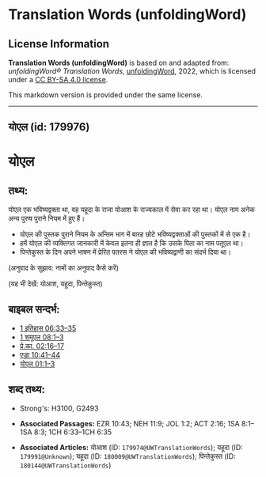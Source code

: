# Translation Words (unfoldingWord)

## License Information

**Translation Words (unfoldingWord)** is based on and adapted from: _unfoldingWord® Translation Words_, [unfoldingWord](https://unfoldingword.org/utw), 2022, which is licensed under a [CC BY-SA 4.0 license](https://creativecommons.org/licenses/by-sa/4.0/legalcode.en).

This markdown version is provided under the same license.



--------------------------------

## योएल (id: 179976)

योएल
====

तथ्य:
-----

योएल एक भविष्यद्वक्ता था, वह यहूदा के राजा योआश के राज्यकाल में सेवा कर रहा था। योएल नाम अनेक अन्य पुरुष पुराने नियम में हुए हैं।

* योएल की पुस्तक पुराने नियम के अन्तिम भाग में बारह छोटे भविष्यद्वक्ताओं की पुस्तकों में से एक है।
* हमें योएल की व्यक्तिगत जानकारी में केवल इतना ही ज्ञात है कि उसके पिता का नाम पतूएल था।
* पिन्तेकुस्त के दिन अपने भाषण में प्रेरित पतरस ने योएल की भविष्यद्वाणी का संदर्भ दिया था।

(अनुवाद के सुझाव: नामों का अनुवाद कैसे करें)

(यह भी देखें: योआश, यहूदा, पिन्तेकुस्त)

बाइबल सन्दर्भ:
--------------

* [1 इतिहास 06:33–35](https://ref.ly/1Chr0:0)
* [1 शमूएल 08:1–3](https://ref.ly/1Sam0:0)
* [प्रे.का. 02:16–17](https://ref.ly/Acts2:16-Acts2:17)
* [एज्रा 10:41–44](https://ref.ly/Ezra10:41-Ezra10:44)
* [योएल 01:1–3](https://ref.ly/Joel1:1-Joel1:3)

शब्द तथ्य:
----------

* Strong's: H3100, G2493

* **Associated Passages:** EZR 10:43; NEH 11:9; JOL 1:2; ACT 2:16; 1SA 8:1–1SA 8:3; 1CH 6:33–1CH 6:35
* **Associated Articles:** योआश (ID: `179974@UWTranslationWords`); यहूदा (ID: `179991@Unknown`); यहूदा (ID: `180009@UWTranslationWords`); पिन्तेकुस्त (ID: `180144@UWTranslationWords`)

